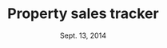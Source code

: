 ---
title: Property sales tracker
date: "Sept. 13, 2014"
clip_url: http://vault.thelensnola.org/realestate/
image_url: /images/thumbnails/2014-09-13-real-estate.png
image_alt: Property sales tracker
description: Combines a daily, automated web scraper with a back-end database to show past and present property sales.
repo: https://github.com/TheLens/realestate
tools: Flask, JavaScript, Leaflet, PostGIS, PostgreSQL, Python, SQL Alchemy, web scraping
---